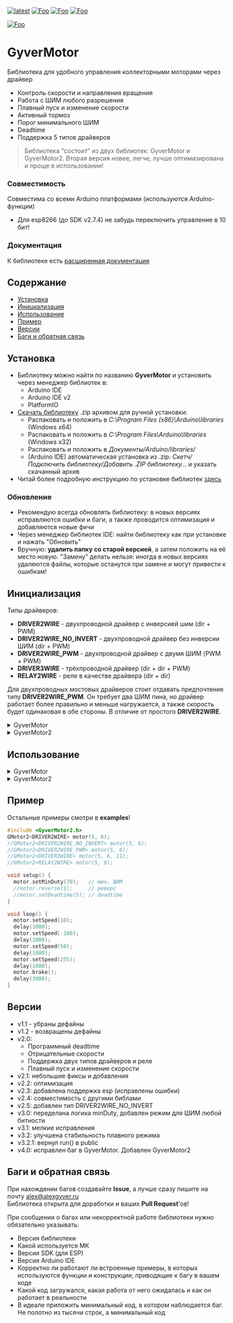[![latest](https://img.shields.io/github/v/release/GyverLibs/GyverMotor.svg?color=brightgreen)](https://github.com/GyverLibs/GyverMotor/releases/latest/download/GyverMotor.zip)
[![Foo](https://img.shields.io/badge/Website-AlexGyver.ru-blue.svg?style=flat-square)](https://alexgyver.ru/)
[![Foo](https://img.shields.io/badge/%E2%82%BD$%E2%82%AC%20%D0%9D%D0%B0%20%D0%BF%D0%B8%D0%B2%D0%BE-%D1%81%20%D1%80%D1%8B%D0%B1%D0%BA%D0%BE%D0%B9-orange.svg?style=flat-square)](https://alexgyver.ru/support_alex/)
[![Foo](https://img.shields.io/badge/README-ENGLISH-blueviolet.svg?style=flat-square)](https://github-com.translate.goog/GyverLibs/GyverMotor?_x_tr_sl=ru&_x_tr_tl=en)  

[![Foo](https://img.shields.io/badge/ПОДПИСАТЬСЯ-НА%20ОБНОВЛЕНИЯ-brightgreen.svg?style=social&logo=telegram&color=blue)](https://t.me/GyverLibs)

# GyverMotor
Библиотека для удобного управления коллекторными моторами через драйвер
- Контроль скорости и направления вращения
- Работа с ШИМ любого разрешения
- Плавный пуск и изменение скорости
- Активный тормоз
- Порог минимального ШИМ
- Deadtime
- Поддержка 5 типов драйверов

> Библиотека "состоит" из двух библиотек: GyverMotor и GyverMotor2. Вторая версия новее, легче, лучше оптимизирована и проще в использовании!

### Совместимость
Совместима со всеми Arduino платформами (используются Arduino-функции)
- Для esp8266 (до SDK v2.7.4) не забудь переключить управление в 10 бит!

### Документация
К библиотеке есть [расширенная документация](https://alexgyver.ru/GyverMotor/)

## Содержание
- [Установка](#install)
- [Инициализация](#init)
- [Использование](#usage)
- [Пример](#example)
- [Версии](#versions)
- [Баги и обратная связь](#feedback)

<a id="install"></a>
## Установка
- Библиотеку можно найти по названию **GyverMotor** и установить через менеджер библиотек в:
    - Arduino IDE
    - Arduino IDE v2
    - PlatformIO
- [Скачать библиотеку](https://github.com/GyverLibs/GyverMotor/archive/refs/heads/main.zip) .zip архивом для ручной установки:
    - Распаковать и положить в *C:\Program Files (x86)\Arduino\libraries* (Windows x64)
    - Распаковать и положить в *C:\Program Files\Arduino\libraries* (Windows x32)
    - Распаковать и положить в *Документы/Arduino/libraries/*
    - (Arduino IDE) автоматическая установка из .zip: *Скетч/Подключить библиотеку/Добавить .ZIP библиотеку…* и указать скачанный архив
- Читай более подробную инструкцию по установке библиотек [здесь](https://alexgyver.ru/arduino-first/#%D0%A3%D1%81%D1%82%D0%B0%D0%BD%D0%BE%D0%B2%D0%BA%D0%B0_%D0%B1%D0%B8%D0%B1%D0%BB%D0%B8%D0%BE%D1%82%D0%B5%D0%BA)
### Обновление
- Рекомендую всегда обновлять библиотеку: в новых версиях исправляются ошибки и баги, а также проводится оптимизация и добавляются новые фичи
- Через менеджер библиотек IDE: найти библиотеку как при установке и нажать "Обновить"
- Вручную: **удалить папку со старой версией**, а затем положить на её место новую. "Замену" делать нельзя: иногда в новых версиях удаляются файлы, которые останутся при замене и могут привести к ошибкам!


<a id="init"></a>
## Инициализация
Типы драйверов:
- **DRIVER2WIRE** - двухпроводной драйвер с инверсией шим (dir + PWM)
- **DRIVER2WIRE_NO_INVERT** - двухпроводной драйвер без инверсии ШИМ (dir + PWM)
- **DRIVER2WIRE_PWM** - двухпроводной драйвер с двумя ШИМ (PWM + PWM)
- **DRIVER3WIRE** - трёхпроводной драйвер (dir + dir + PWM)
- **RELAY2WIRE** - реле в качестве драйвера (dir + dir)

Для двухпроводных мостовых драйверов стоит отдавать предпочтение типу **DRIVER2WIRE_PWM**. Он требует два ШИМ пина, 
но драйвер работает более правильно и меньше нагружается, а также скорость будет одинаковая в обе стороны. В отличие от простого **DRIVER2WIRE**.
    
<details>
<summary>GyverMotor</summary>

```cpp
// варианты инициализации в зависимости от типа драйвера:
GMotor motor(DRIVER2WIRE, dig_pin, PWM_pin, (LOW / HIGH) );
GMotor motor(DRIVER2WIRE_NO_INVERT, dig_pin, PWM_pin, (LOW / HIGH) );
GMotor motor(DRIVER3WIRE, dig_pin_A, dig_pin_B, PWM_pin, (LOW/HIGH) );
GMotor motor(RELAY2WIRE, dig_pin_A, dig_pin_B, (LOW/HIGH) );
/*
  dig_pin, dig_pin_A, dig_pin_B - любой цифровой пин МК
  PWM_pin - любой ШИМ пин МК
  LOW / HIGH - уровень драйвера. Если при увеличении скорости мотор наоборот тормозит - смени уровень
*/
```
</details>

<details>
<summary>GyverMotor2</summary>

```cpp
GMotor2<тип> motor(пин1, пин2, пин3);               // разрядность ШИМ 8 бит (0.. 255)
GMotor2<тип, разрядность> motor(пин1, пин2, пин3);  // общий случай, разрядность ШИМ в битах

// типы и количество пинов в зависимости от драйвера
GMotor2<DRIVER2WIRE> motor(GPIO, PWM);
GMotor2<DRIVER2WIRE_NO_INVERT> motor(GPIO, PWM);
GMotor2<DRIVER2WIRE_PWM> motor(PWM, PWM);
GMotor2<DRIVER3WIRE> motor(GPIO, GPIO, PWM);
GMotor2<RELAY2WIRE> motor(GPIO, GPIO);
```
</details>

<a id="usage"></a>
## Использование
<details>
<summary>GyverMotor</summary>

```cpp
GMotor(GM_driverType type, int8_t param1 = _GM_NC, int8_t param2 = _GM_NC, int8_t param3 = _GM_NC, int8_t param4 = _GM_NC);
// три варианта создания объекта в зависимости от драйвера:
// GMotor motor(DRIVER2WIRE, dig_pin, PWM_pin, (LOW/HIGH) )
// GMotor motor(DRIVER3WIRE, dig_pin_A, dig_pin_B, PWM_pin, (LOW/HIGH) )
// GMotor motor(RELAY2WIRE, dig_pin_A, dig_pin_B, (LOW/HIGH) )

// установка скорости -255..255 (8 бит) и -1023..1023 (10 бит)
void setSpeed(int16_t duty);

// сменить режим работы мотора:	
// FORWARD - вперёд
// BACKWARD - назад
// STOP - остановить
// BRAKE - активный тормоз
// AUTO - подчиняется setSpeed (-255.. 255)
void setMode(GM_workMode mode);

// направление вращения	
// NORM - обычное
// REVERSE - обратное
void setDirection(bool direction);

// установить минимальную скважность (при которой мотор начинает крутиться)
void setMinDuty(int duty);

// установить разрешение ШИМ в битах
void setResolution(byte bit);

// установить deadtime (в микросекундах). По умолч 0
void setDeadtime(uint16_t deadtime);	

// установить уровень драйвера (по умолч. HIGH)
void setLevel(int8_t level);			

// плавное изменение к указанной скорости (к значению ШИМ)
void smoothTick(int16_t duty);

// скорость изменения скорости
void setSmoothSpeed(uint8_t speed);	

// возвращает -1 при вращении BACKWARD, 1 при FORWARD и 0 при остановке и торможении
int getState();

// внутренняя переменная скважности для отладки
int16_t _duty = 0;

// свовместимость со старыми версиями
// установить выход в 8 бит
void set8bitMode();		

// установить выход в 10 бит
void set10bitMode();
```

### Логика работы
В setMinDuty() можно установить минимальную скорость (0..255), при которой мотор начинает вращение. 
Дальнейшие настройки скорости будут автоматически масштабироваться с учётом минимальной.  
setDirection() задаёт глобальное направление мотора, которое автоматически влияет на все функции скорости.

#### Обычный режим
Запускается setMode(FORWARD) для движения вперёд, setMode(BACKWARD) - назад. 
Скорость устанавливается в setSpeed() либо run(FORWARD/BACKWARD, скорость). Остановить можно setMode(STOP).

#### Авто режим
Запускается setMode(AUTO), скорость задаётся в setSpeed(), поддерживаются отрицательные значения для вращения в другую сторону. 
Остановить можно setMode(STOP).

#### Плавный режим
Для запуска нужно установить setMode(AUTO). В плавном режиме нужно почаще вызывать smoothTick с указанием целевой скорости. При значении 0 мотор сам плавно остановится. 
Для резкой остановки можно использовать setMode(STOP).

</details>

<details>
<summary>GyverMotor2</summary>

```cpp
void setMinDuty(uint16_t mduty);        // установить минимальный ШИМ (умолч. 0)
void setMinDutyPerc(uint16_t mduty);    // установить минимальный ШИМ в % (умолч. 0)
void setDeadtime(uint16_t us);          // установить deadtime в микросекундах (умолч. 0)
void reverse(bool r);                   // реверс направления (умолч. false)

void stop();                            // остановка. Если включен плавный режим, то плавная
void brake();                           // активный тормоз
void setSpeed(int16_t s);               // установить скорость (-макс.. макс)
void setSpeedPerc(int16_t s);           // установить скорость в процентах (-100.. 100%)

int8_t getState();                      // получить статус: мотор крутится (1 и -1), мотор остановлен (0)
int16_t getSpeed();                     // получить текущую скорость мотора

void smoothMode(bool mode);             // установить режим плавного изменения скорости (умолч. false)
void tick();                            // плавное изменение к указанной скорости, вызывать в цикле
void setSmoothSpeed(uint8_t s);         // установить скорость изменения скорости (умолч. 20)
void setSmoothSpeedPerc(uint8_t s);     // установить скорость изменения скорости в процентах
```

### Разрядность ШИМ
В AVR Arduino по умолчанию используется 8-ми битный ШИМ (0.. 255). В esp8266 используется 10-ти битный (0.. 1023). 
При инициализации библиотеки можно настроить нужную разрядность, она может быть любой.

### Скорость
Скорость задаётся в `setSpeed(-макс ШИМ.. макс ШИМ)` в величине ШИМ сигнала, либо в `setSpeedPerc(-100.. 100)` в процентах. Скорость может быть отрицательной, 
тогда мотор будет крутиться в обратную сторону. При значении 0 мотор остановится и драйвер будет отключен.

### Режимы работы
Вызов `stop()` равносилен `setSpeed(0)`. При прямом управлении мотор будет сразу остановлен, при плавном - остановится плавно. Драйвер отключится, вал мотора будет освобождён.  
Вызов `brake()` остановит мотор и переключит драйвер в режим активного торможения (замкнёт мотор через себя). Вал мотора будет сопротивляться вращению.  
Вызов `reverse(true)` инвертирует направление вращения мотора для всех функций.

### Минимальный ШИМ
В `setMinDuty(-макс ШИМ.. макс ШИМ)` можно установить минимальную скорость, при которой мотор начинает вращение, это удобно в большинстве применений. 
Установленная в `setSpeed()` скорость будет автоматически масштабироваться с учётом минимальной. 
Также можно задать минимальную скорость в процентах `setMinDutyPerc(-100.. 100)`.

### Плавный режим
В плавном режиме установленная в `setSpeed()` скорость применяется не сразу, а плавно в течением времени. Для включения 
плавного режима нужно вызвать `smoothMode(true)` и поместить в основном цикле программы функцию-тикер `tick()`. 
Внутри этой функции скорсть будет плавно меняться по встроенному таймеру (период - 50мс). 
Можно настроить скорость изменения скорости - `setSmoothSpeed()` в величинах ШИМ и `setSmoothSpeedPerc()` в процентах.
</details>

<a id="example"></a>
## Пример
Остальные примеры смотри в **examples**!
```cpp
#include <GyverMotor2.h>
GMotor2<DRIVER2WIRE> motor(5, 6);
//GMotor2<DRIVER2WIRE_NO_INVERT> motor(5, 6);
//GMotor2<DRIVER2WIRE_PWM> motor(5, 6);
//GMotor2<DRIVER3WIRE> motor(5, 6, 11);
//GMotor2<RELAY2WIRE> motor(5, 6);

void setup() {
  motor.setMinDuty(70);   // мин. ШИМ
  //motor.reverse(1);     // реверс
  //motor.setDeadtime(5); // deadtime
}

void loop() {
  motor.setSpeed(10);
  delay(1000);
  motor.setSpeed(-100);
  delay(1000);
  motor.setSpeed(50);
  delay(1000);
  motor.setSpeed(255);
  delay(1000);
  motor.brake();
  delay(3000);
}
```

<a id="versions"></a>
## Версии
- v1.1 - убраны дефайны
- v1.2 - возвращены дефайны
- v2.0:
    - Программный deadtime
    - Отрицательные скорости
    - Поддержка двух типов драйверов и реле
    - Плавный пуск и изменение скорости
- v2.1: небольшие фиксы и добавления
- v2.2: оптимизация
- v2.3: добавлена поддержка esp (исправлены ошибки)
- v2.4: совместимость с другими библами
- v2.5: добавлен тип DRIVER2WIRE_NO_INVERT
- v3.0: переделана логика minDuty, добавлен режим для ШИМ любой битности
- v3.1: мелкие исправления
- v3.2: улучшена стабильность плавного режима
- v3.2.1: вернул run() в public
- v4.0: исправлен баг в GyverMotor. Добавлен GyverMotor2

<a id="feedback"></a>
## Баги и обратная связь
При нахождении багов создавайте **Issue**, а лучше сразу пишите на почту [alex@alexgyver.ru](mailto:alex@alexgyver.ru)  
Библиотека открыта для доработки и ваших **Pull Request**'ов!


При сообщении о багах или некорректной работе библиотеки нужно обязательно указывать:
- Версия библиотеки
- Какой используется МК
- Версия SDK (для ESP)
- Версия Arduino IDE
- Корректно ли работают ли встроенные примеры, в которых используются функции и конструкции, приводящие к багу в вашем коде
- Какой код загружался, какая работа от него ожидалась и как он работает в реальности
- В идеале приложить минимальный код, в котором наблюдается баг. Не полотно из тысячи строк, а минимальный код
